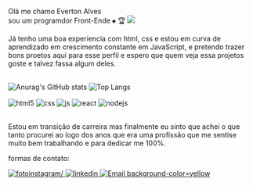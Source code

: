 Olá me chamo Everton Alves <br> sou um programdor Front-Ende :spades: :trophy:   ![](https://komarev.com/ghpvc/?username=EvertonRamsodev)

 Já tenho uma boa experiencia com html, css e estou em curva de aprendizado em crescimento constante em JavaScript,  e pretendo trazer bons proetos aqui para esse perfil e espero que quem veja essa projetos goste e talvez fassa algum deles.
<br>
<br>

   ![Anurag's GitHub stats](https://github-readme-stats.vercel.app/api?username=EvertonAlvesdev&show_icons=true&bg_color=white)
  ![Top Langs](https://github-readme-stats.vercel.app/api/top-langs/?username=EvertonRamosdev&layout=compact )
<div style="display: inline_block">
  <img align="center" alt="html5" src="https://img.shields.io/badge/HTML5-E34F26?style=for-the-badge&logo=html5&logoColor=white" />
  <img align="center" alt="css" src="https://img.shields.io/badge/CSS3-1572B6?style=for-the-badge&logo=css3&logoColor=white" />
  <img align="center" alt="js" src="https://img.shields.io/badge/JavaScript-F7DF1E?style=for-the-badge&logo=javascript&logoColor=black" />
  <img align="center" alt="react" src="https://img.shields.io/badge/React-20232A?style=for-the-badge&logo=react&logoColor=61DAFB" />
  <img align="center" alt="nodejs" src="https://img.shields.io/badge/Node.js-43853D?style=for-the-badge&logo=node.js&logoColor=white" />
</div>
<br/>
 
 Estou em transição de carreira mas finalmente eu sinto que achei o que tanto procurei ao logo dos anos que era uma profissão que me sentise muito bem trabalhando e para dedicar me 100%.

formas de contato:
<br>
<div style="display: inline_block">
  <a href="https://www.instagram.com/evertonj_alves/?next=%2F "> 
   <img src="https://img.shields.io/badge/Instagram-E4405F?style=for-the-badge&logo=instagram&logoColor=white" alt=fotoinstagram/>
  </a>

 <a href=" https://www.linkedin.com/in/everton-alves-b16440285/">
 <img src="https://img.shields.io/badge/LinkedIn-0077B5?style=for-the-badge&logo=linkedin&logoColor=white" alt=" linkedin"/>
 </a>

  <a href="evertonjulio421@gmail.com">
 <img src="https://img.shields.io/badge/Gmail-D14836?style=for-the-badge&logo=gmail&logoColor=white" alt="Email background-color=yellow"/>
 </a>
</div><br/>
